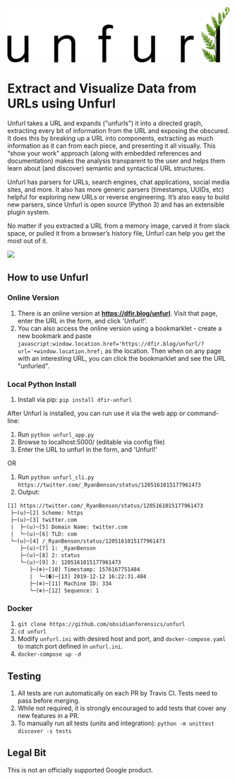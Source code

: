 ![Unfurl Logo](/unfurl/static/unfurl.png)

# Extract and Visualize Data from URLs using Unfurl
Unfurl takes a URL and expands ("unfurls") it into a directed graph, extracting every bit of information from the URL and 
exposing the obscured. It does this by breaking up a URL into components, extracting as much information as it can from 
each piece, and presenting it all visually. This “show your work” approach (along with embedded references and documentation) 
makes the analysis transparent to the user and helps them learn about (and discover) semantic and syntactical URL structures.

Unfurl has parsers for URLs, search engines, chat applications, social media sites, and more. It also has more generic parsers 
(timestamps, UUIDs, etc) helpful for exploring new URLs or reverse engineering. It’s also easy to build new parsers, since 
Unfurl is open source (Python 3) and has an extensible plugin system.

No matter if you extracted a URL from a memory image, carved it from slack space, or pulled it from a browser’s history file, 
Unfurl can help you get the most out of it. 

<img src="docs/unfurl-demo.gif"/>

## How to use Unfurl

### Online Version

1. There is an online version at **https://dfir.blog/unfurl**. Visit that page, enter the URL in the form, and 
click 'Unfurl!'. 
2. You can also access the online version using a bookmarklet - create a new bookmark and paste 
`javascript:window.location.href='https://dfir.blog/unfurl/?url='+window.location.href;` as the location. Then when on any
page with an interesting URL, you can click the bookmarklet and see the URL "unfurled".

### Local Python Install

1. Install via pip: `pip install dfir-unfurl`

After Unfurl is installed, you can run use it via the web app or command-line:

1. Run `python unfurl_app.py`
1. Browse to localhost:5000/ (editable via config file)
1. Enter the URL to unfurl in the form, and 'Unfurl!'

OR

1. Run `python unfurl_cli.py https://twitter.com/_RyanBenson/status/1205161015177961473`
1. Output: 
```
[1] https://twitter.com/_RyanBenson/status/1205161015177961473
 ├─(u)─[2] Scheme: https
 ├─(u)─[3] twitter.com
 |  ├─(u)─[5] Domain Name: twitter.com
 |  └─(u)─[6] TLD: com
 └─(u)─[4] /_RyanBenson/status/1205161015177961473
    ├─(u)─[7] 1: _RyanBenson
    ├─(u)─[8] 2: status
    └─(u)─[9] 3: 1205161015177961473
       ├─(❄)─[10] Timestamp: 1576167751484
       |  └─(�)─[13] 2019-12-12 16:22:31.484
       ├─(❄)─[11] Machine ID: 334
       └─(❄)─[12] Sequence: 1 

```

### Docker 

1. `git clone https://github.com/obsidianforensics/unfurl`
1. `cd unfurl`
1. Modify `unfurl.ini` with desired host and port, and `docker-compose.yaml` to match port defined in `unfurl.ini`.
1. `docker-compose up -d`

## Testing 

1. All tests are run automatically on each PR by Travis CI. Tests need to pass before merging. 
1. While not required, it is strongly encouraged to add tests that cover any new features in a PR. 
1. To manually run all tests (units and integration): ``python -m unittest discover -s tests``

## Legal Bit
This is not an officially supported Google product.

